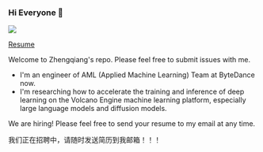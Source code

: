 ### Hi Everyone 👋

![](https://komarev.com/ghpvc/?username=Codle)

[Resume](https://yinzq.me/)

Welcome to Zhengqiang's repo. Please feel free to submit issues with me.

- I'm an engineer of AML (Applied Machine Learning) Team at ByteDance now.
- I'm researching how to accelerate the training and inference of deep learning on the Volcano Engine machine learning platform, especially large language models and diffusion models.

We are hiring! Please feel free to send your resume to my email at any time.

我们正在招聘中，请随时发送简历到我邮箱！！！
